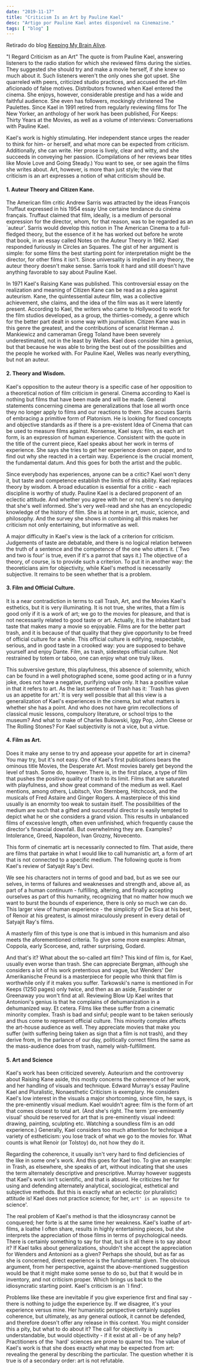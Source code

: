 ```yaml
---
date: "2019-11-17"
title: "Criticism Is an Art by Pauline Kael"
desc: "Artigo por Pauline Kael antes disponível na Cinemazine."
tags: [ "blog" ]
---
```

Retirado do blog [Keeping My Brain Alive](http://keepingmybrainalive.blogspot.com/2006/09/criticism-as-art.html).

"I Regard Criticism as an Art"
The quote is from Pauline Kael, answering listeners to the radio station for which she reviewed films during the sixties. They suggested she should try and make a movie herself, if she knew so much about it. Such listeners weren't the only ones she got upset. She quarreled with peers, criticized studio practices, and accused the art-film aficionado of false motives. Distributors frowned when Kael entered the cinema. She enjoys, however, considerable prestige and has a wide and faithful audience. She even has followers, mockingly christened The Paulettes. Since Kael in 1991 retired from regularly reviewing films for The New Yorker, an anthology of her work has been published, For Keeps: Thirty Years at the Movies, as well as a volume of interviews: Conversations with Pauline Kael.

Kael's work is highly stimulating. Her independent stance urges the reader to think for him- or herself, and what more can be expected from criticism. Additionally, she can write. Her prose is lively, clear and witty, and she succeeds in conveying her passion. (Compilations of her reviews bear titles like Movie Love and Going Steady.) You want to see, or see again the films she writes about. Art, however, is more than just style; the view that criticism is an art expresses a notion of what criticism should be.

#### 1. Auteur Theory and Citizen Kane.

The American film critic Andrew Sarris was attracted by the ideas François Truffaut expressed in his 1954 essay Une certaine tendance du cinéma français. Truffaut claimed that film, ideally, is a medium of personal expression for the director, whom, for that reason, was to be regarded as an `auteur'. Sarris would develop this notion in The American Cinema to a full-fledged theory, but the essence of it he has worked out before he wrote that book, in an essay called Notes on the Auteur Theory in 1962. Kael responded furiously in Circles an Squares. The gist of her argument is simple: for some films the best starting point for interpretation might be the director, for other films it isn't. Since universality is implied in any theory, the auteur theory doesn't make sense. Sarris took it hard and still doesn't have anything favorable to say about Pauline Kael.

In 1971 Kael's Raising Kane was published. This controversial essay on the realization and meaning of Citizen Kane can be read as a plea against auteurism. Kane, the quintessential auteur film, was a collective achievement, she claims, and the idea of the film was as it were latently present. According to Kael, the writers who came to Hollywood to work for the film studios developed, as a group, the thirties-comedy, a genre which for the better part dealt in some way with journalism. Citizen Kane was in this genre the greatest, and the contributions of scenarist Herman J. Mankiewicz and cameraman Gregg Toland have been severely underestimated, not in the least by Welles. Kael does consider him a genius, but that because he was able to bring the best out of the possibilities and the people he worked with. For Pauline Kael, Welles was nearly everything, but not an auteur.

#### 2. Theory and Wisdom.

Kael's opposition to the auteur theory is a specific case of her opposition to a theoretical notion of film criticism in general. Cinema according to Kael is nothing but films that have been made and will be made. General statements concerning cinema are generalizations that lose all worth once they no longer apply to films and our reactions to them. She accuses Sarris of embracing a primitive form of Platonism. He is looking for fixed concepts and objective standards as if there is a pre-existent Idea of Cinema that can be used to measure films against. Nonsense, Kael says: film, as each art form, is an expression of human experience. Consistent with the quote in the title of the current piece, Kael speaks about her work in terms of experience. She says she tries to get her experience down on paper, and to find out why she reacted in a certain way. Experience is the crucial moment, the fundamental datum. And this goes for both the artist and the public.

Since everybody has experiences, anyone can be a critic? Kael won't deny it, but taste and competence establish the limits of this ability. Kael replaces theory by wisdom. A broad education is essential for a critic - each discipline is worthy of study. Pauline Kael is a declared proponent of an eclectic attitude. And whether you agree with her or not, there's no denying that she's well informed. She's very well-read and she has an encyclopedic knowledge of the history of film. She is at home in art, music, science, and philosophy. And the survey she shows in combining all this makes her criticism not only entertaining, but informative as well.

A major difficulty in Kael's view is the lack of a criterion for criticism. Judgements of taste are debatable, and there is no logical relation between the truth of a sentence and the competence of the one who utters it. (`Two and two is four' is true, even if it's a parrot that says it.) The objective of a theory, of course, is to provide such a criterion. To put it in another way: the theoreticians aim for objectivity, while Kael's method is necessarily subjective. It remains to be seen whether that is a problem.

#### 3. Film and Official Culture.

It is a near contradiction in terms to call Trash, Art, and the Movies Kael's esthetics, but it is very illuminating. It is not true, she writes, that a film is good only if it is a work of art; we go to the movies for pleasure, and that is not necessarily related to good taste or art. Actually, it is the inhabitant bad taste that makes many a movie so enjoyable. Films are for the better part trash, and it is because of that quality that they give opportunity to be freed of official culture for a while. This official culture is edifying, respectable, serious, and in good taste in a crooked way: you are supposed to behave yourself and enjoy Dante. Film, as trash, sidesteps official culture. Not restrained by totem or taboo, one can enjoy what one truly likes.

This subversive gesture, this playfulness, this absence of solemnity, which can be found in a well photographed scene, some good acting or in a funny joke, does not have a negative, purifying value only. It has a positive value in that it refers to art. As the last sentence of Trash has it: `Trash has given us an appetite for art.' It is very well possible that all this view is a generalization of Kael's experiences in the cinema, but what matters is whether she has a point. And who does not have grim recollections of classical music lessons, compulsory literature, or school trips to the museum? And what to make of Charles Bukowski, Iggy Pop, John Cleese or The Rolling Stones? For Kael subjectivity is not a vice, but a virtue.

#### 4. Film as Art.

Does it make any sense to try and appease your appetite for art in cinema? You may try, but it's not easy. One of Kael's first publications bears the ominous title Movies, the Desperate Art. Most movies barely get beyond the level of trash. Some do, however. There is, in the first place, a type of film that pushes the positive quality of trash to its limit. Films that are saturated with playfulness, and show great command of the medium as well. Kael mentions, among others, Lubitsch, Von Sternberg, Hitchcock, and the musicals of Fred Astaire and Ginger Rogers. A masterpiece of this kind usually is an enormity too weak to sustain itself. The possibilities of the medium are such that a gifted and successful director is easily tempted to depict what he or she considers a grand vision. This results in unbalanced films of excessive length, often even unfinished, which frequently cause the director's financial downfall. But overwhelming they are. Examples? Intolerance, Greed, Napoléon, Ivan Grozny, Novecento.

This form of cinematic art is necessarily connected to film. That aside, there are films that partake in what I would like to call humanistic art, a form of art that is not connected to a specific medium. The following quote is from Kael's review of Satyajit Ray's Devi.

We see his characters not in terms of good and bad, but as we see our selves, in terms of failures and weaknesses and strength and, above all, as part of a human continuum - fulfilling, altering, and finally accepting ourselves as part of this humanity, recognizing that no matter how much we want to burst the bounds of experience, there is only so much we can do. This larger view of human experience - the simplicity of De Sica at his best, of Renoir at his greatest, is almost miraculously present in every detail of Satyajit Ray's films.

A masterly film of this type is one that is imbued in this humanism and also meets the aforementioned criteria. To give some more examples: Altman, Coppola, early Scorcese, and, rather surprising, Godard.

And that's it? What about the so-called art film? This kind of film is, for Kael, usually even worse than trash. She can appreciate Bergman, although she considers a lot of his work pretentious and vague, but Wenders' Der Amerikanische Freund is a masterpiece for people who think that film is worthwhile only if it makes you suffer. Tarkowski's name is mentioned in For Keeps (1250 pages) only twice, and then as an aside, Fassbinder or Greenaway you won't find at all. Reviewing Blow Up Kael writes that Antonioni's genius is that he complains of dehumanization in a dehumanized way. Et cetera. Films like these suffer from a cinematic minority complex. Trash is bad and sinful; people want to be taken seriously and thus come to represent official culture. This minority complex affects the art-house audience as well. They appreciate movies that make you suffer (with suffering being taken as sign that a film is not trash), and they derive from, in the parlance of our day, politically correct films the same as the mass-audience does from trash, namely wish-fulfillment.

#### 5. Art and Science

Kael's work has been criticized severely. Auteurism and the controversy about Raising Kane aside, this mostly concerns the coherence of her work, and her handling of visuals and technique. Edward Murray's essay Pauline Kael and Pluralistic, Nonaesthetic Criticism is exemplary. He considers Kael's low interest in the visuals a major shortcoming, since film, he says, is the pre-eminently visual medium. Kael wouldn't agree: film is the form of art that comes closest to total art. (And she's right. The term `pre-eminently visual' should be reserved for art that is pre-eminently visual indeed: drawing, painting, sculpting etc. Watching a soundless film is an odd experience.) Generally, Kael considers too much attention for technique a variety of estheticism: you lose track of what we go to the movies for. What counts is what Renoir (or Tolstoy) do, not how they do it.

Regarding the coherence, it usually isn't very hard to find deficiencies of the like in some one's work. And this goes for Kael too. To give an example: in Trash, as elsewhere, she speaks of art, without indicating that she uses the term alternately descriptive and prescriptive. Murray however suggests that Kael's work isn't scientific, and that is absurd. He criticizes her for using and defending alternately analytical, sociological, esthetical and subjective methods. But this is exactly what an eclectic (or pluralistic) attitude is! Kael does not practice science; for her, `art' is an opposite to `science'.

The real problem of Kael's method is that the idiosyncrasy cannot be conquered; her forte is at the same time her weakness. Kael's loathe of art-films, a loathe I often share, results in highly entertaining pieces, but she interprets the appreciation of those films in terms of psychological needs. There is certainly something to say for that, but is it all there is to say about it? If Kael talks about generalizations, shouldn't she accept the appreciation for Wenders and Antonioni as a given? Perhaps she should, but as far as she is concerned, direct experience is the fundamental given. The obvious argument, from her perspective, against the above-mentioned suggestion would be that it might make some sense to do so, but that it would be in inventory, and not criticism proper. Which brings us back to the idiosyncratic starting point. Kael's criticism is an `I find'.

Problems like these are inevitable if you give experience first and final say - there is nothing to judge the experience by. If we disagree, it's your experience versus mine. Her humanistic perspective certainly supplies coherence, but ultimately, as any general outlook, it cannot be defended, and therefore doesn't offer any release in this context. You might consider this a pity, but what to do about it? The call for objectivity is understandable, but would objectivity - if it exist at all - be of any help? Practitioners of the `hard' sciences are prone to quarrel too. The value of Kael's work is that she does exactly what may be expected from art: revealing the general by describing the particular. The question whether it is true is of a secondary order: art is not refutable.
